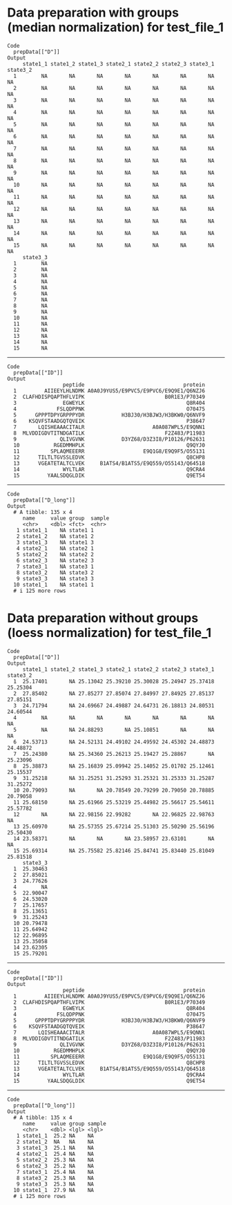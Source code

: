 # Data preparation with groups (median normalization) for test_file_1

    Code
      prepData[["D"]]
    Output
         state1_1 state1_2 state1_3 state2_1 state2_2 state2_3 state3_1 state3_2
      1        NA       NA       NA       NA       NA       NA       NA       NA
      2        NA       NA       NA       NA       NA       NA       NA       NA
      3        NA       NA       NA       NA       NA       NA       NA       NA
      4        NA       NA       NA       NA       NA       NA       NA       NA
      5        NA       NA       NA       NA       NA       NA       NA       NA
      6        NA       NA       NA       NA       NA       NA       NA       NA
      7        NA       NA       NA       NA       NA       NA       NA       NA
      8        NA       NA       NA       NA       NA       NA       NA       NA
      9        NA       NA       NA       NA       NA       NA       NA       NA
      10       NA       NA       NA       NA       NA       NA       NA       NA
      11       NA       NA       NA       NA       NA       NA       NA       NA
      12       NA       NA       NA       NA       NA       NA       NA       NA
      13       NA       NA       NA       NA       NA       NA       NA       NA
      14       NA       NA       NA       NA       NA       NA       NA       NA
      15       NA       NA       NA       NA       NA       NA       NA       NA
         state3_3
      1        NA
      2        NA
      3        NA
      4        NA
      5        NA
      6        NA
      7        NA
      8        NA
      9        NA
      10       NA
      11       NA
      12       NA
      13       NA
      14       NA
      15       NA

---

    Code
      prepData[["ID"]]
    Output
                      peptide                                protein
      1         AIIEEYLHLNDMK A0A0J9YUS5/E9PVC5/E9PVC6/E9Q9E1/Q6NZJ6
      2  CLAFHDISPQAPTHFLVIPK                          B0R1E3/P70349
      3               EGWEYLK                                 Q8R404
      4             FSLQDPPNK                                 O70475
      5      GPPPTDPYGRPPPYDR            H3BJ30/H3BJW3/H3BKW0/Q6NVF9
      6    KSQVFSTAADGQTQVEIK                                 P38647
      7       LQISHEAAACITALR                      A0A087WPL5/E9QNN1
      8  MLVDDIGDVTITNDGATILK                          F2Z483/P11983
      9              QLIVGVNK            D3YZ68/D3Z3I8/P10126/P62631
      10           RGEDMMHPLK                                 Q9QYJ0
      11          SPLAQMEEERR                   E9Q1G8/E9Q9F5/O55131
      12      TILTLTGVSSLEDVK                                 Q8CHP8
      13      VGEATETALTCLVEK     B1ATS4/B1ATS5/E9Q559/O55143/Q64518
      14              WYLTLAR                                 Q9CRA4
      15         YAALSDQGLDIK                                 Q9ET54

---

    Code
      prepData[["D_long"]]
    Output
      # A tibble: 135 x 4
         name     value group  sample
         <chr>    <dbl> <fct>  <chr> 
       1 state1_1    NA state1 1     
       2 state1_2    NA state1 2     
       3 state1_3    NA state1 3     
       4 state2_1    NA state2 1     
       5 state2_2    NA state2 2     
       6 state2_3    NA state2 3     
       7 state3_1    NA state3 1     
       8 state3_2    NA state3 2     
       9 state3_3    NA state3 3     
      10 state1_1    NA state1 1     
      # i 125 more rows

# Data preparation without groups (loess normalization) for test_file_1

    Code
      prepData[["D"]]
    Output
         state1_1 state1_2 state1_3 state2_1 state2_2 state2_3 state3_1 state3_2
      1  25.17401       NA 25.13042 25.39210 25.30028 25.24947 25.37418 25.25304
      2  27.85402       NA 27.85277 27.85074 27.84997 27.84925 27.85137 27.85151
      3  24.71794       NA 24.69667 24.49887 24.64731 26.18813 24.80531 24.60544
      4        NA       NA       NA       NA       NA       NA       NA       NA
      5        NA       NA 24.88293       NA 25.10851       NA       NA       NA
      6  24.53713       NA 24.52131 24.49102 24.49592 24.45302 24.48873 24.48872
      7  25.24380       NA 25.34360 25.26213 25.19427 25.28867       NA 25.23096
      8  25.38873       NA 25.16839 25.09942 25.14052 25.01702 25.12461 25.15537
      9  31.25218       NA 31.25251 31.25293 31.25321 31.25333 31.25287 31.25272
      10 20.79093       NA       NA 20.78549 20.79299 20.79050 20.78885 20.79058
      11 25.68150       NA 25.61966 25.53219 25.44982 25.56617 25.54611 25.57782
      12       NA       NA 22.98156 22.99282       NA 22.96825 22.98763       NA
      13 25.60970       NA 25.57355 25.67214 25.51303 25.50290 25.56196 25.50430
      14 23.58371       NA       NA       NA 23.58957 23.63101       NA       NA
      15 25.69314       NA 25.75582 25.82146 25.84741 25.83440 25.81049 25.81518
         state3_3
      1  25.30463
      2  27.85021
      3  24.77626
      4        NA
      5  22.90047
      6  24.53020
      7  25.17657
      8  25.13651
      9  31.25243
      10 20.79478
      11 25.64942
      12 22.96895
      13 25.35058
      14 23.62305
      15 25.79201

---

    Code
      prepData[["ID"]]
    Output
                      peptide                                protein
      1         AIIEEYLHLNDMK A0A0J9YUS5/E9PVC5/E9PVC6/E9Q9E1/Q6NZJ6
      2  CLAFHDISPQAPTHFLVIPK                          B0R1E3/P70349
      3               EGWEYLK                                 Q8R404
      4             FSLQDPPNK                                 O70475
      5      GPPPTDPYGRPPPYDR            H3BJ30/H3BJW3/H3BKW0/Q6NVF9
      6    KSQVFSTAADGQTQVEIK                                 P38647
      7       LQISHEAAACITALR                      A0A087WPL5/E9QNN1
      8  MLVDDIGDVTITNDGATILK                          F2Z483/P11983
      9              QLIVGVNK            D3YZ68/D3Z3I8/P10126/P62631
      10           RGEDMMHPLK                                 Q9QYJ0
      11          SPLAQMEEERR                   E9Q1G8/E9Q9F5/O55131
      12      TILTLTGVSSLEDVK                                 Q8CHP8
      13      VGEATETALTCLVEK     B1ATS4/B1ATS5/E9Q559/O55143/Q64518
      14              WYLTLAR                                 Q9CRA4
      15         YAALSDQGLDIK                                 Q9ET54

---

    Code
      prepData[["D_long"]]
    Output
      # A tibble: 135 x 4
         name     value group sample
         <chr>    <dbl> <lgl> <lgl> 
       1 state1_1  25.2 NA    NA    
       2 state1_2  NA   NA    NA    
       3 state1_3  25.1 NA    NA    
       4 state2_1  25.4 NA    NA    
       5 state2_2  25.3 NA    NA    
       6 state2_3  25.2 NA    NA    
       7 state3_1  25.4 NA    NA    
       8 state3_2  25.3 NA    NA    
       9 state3_3  25.3 NA    NA    
      10 state1_1  27.9 NA    NA    
      # i 125 more rows

